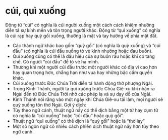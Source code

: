 # cúi, quì xuống

Động từ “cúi” có nghĩa là cúi người xuống một cách cách khiêm nhường diễn tả sự kính mến và tôn trọng người khác. Động từ “quì xuống” có nghĩa là cúi rạp hay quỳ gối xuống, thường là mặt và tay hướng về phía mặt đất.
- Các thành ngữ khác bao gồm “quỳ gối” (có nghĩa là quỳ xuống) và “cúi đầu” (có nghĩa là cúi đầu xuống tỏ vẻ kính nhường hoặc đau buồn).
- Quì xuống cũng có thể là dấu hiệu của sự buồn rầu hoặc khi có tang chế.  Có người “cúi đầu” để tỏ vẻ hạ mình.
- Thường khi một người cúi đầu trước một người khác có địa vi cao hơn hay quan trọng hơn, chẳng hạn như vua hay những bậc cầm quyền khác.
- Cúi xuống trước Đức Chúa Trời diễn tả hành động thờ phượng Ngài.
- Trong Kinh Thánh, người ta quì xuống trước Chúa Giê-xu khi nhận ra Ngài đến từ Đức Chúa Trời nhờ các phép lạ và sự dạy dỗ của Ngài.
- Kinh Thánh nói rằng vào một ngày khi Chúa Giê-xu tái lâm, mọi người sẽ quỳ xuống tôn thờ Ngài.
Gợi ý dịch:
- Tùy theo ngữ cảnh, thuật ngữ nầy có thể dịch bằng một từ hay cụm từ có nghĩa là “cúi xuống” hoặc “cúi đầu” hoặc quỳ gối”. 
- Thuật ngữ “quì xuống” có thể dịch là “quỳ gối” hoặc là “thờ lạy” 
- Một số ngôn ngữ có nhiều cách phiên dịch thuật ngữ nầy hơn tùy theo ngữ cảnh.

